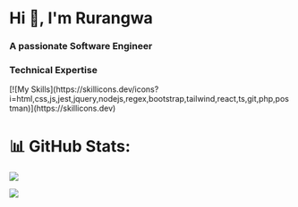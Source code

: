 <h1>Hi 👋, I'm Rurangwa</h1>
<h3>A passionate Software Engineer</h3>

<h3>Technical Expertise</h3>
[![My Skills](https://skillicons.dev/icons?i=html,css,js,jest,jquery,nodejs,regex,bootstrap,tailwind,react,ts,git,php,postman)](https://skillicons.dev)

# 📊 GitHub Stats:

![](https://github-readme-streak-stats.herokuapp.com/?user=ruran8wa&theme=dark&hide_border=false)<br/>

[![](https://visitcount.itsvg.in/api?id=ruran8wa&label=Profile%20Views&color=3&icon=5&pretty=true)](https://visitcount.itsvg.in)

